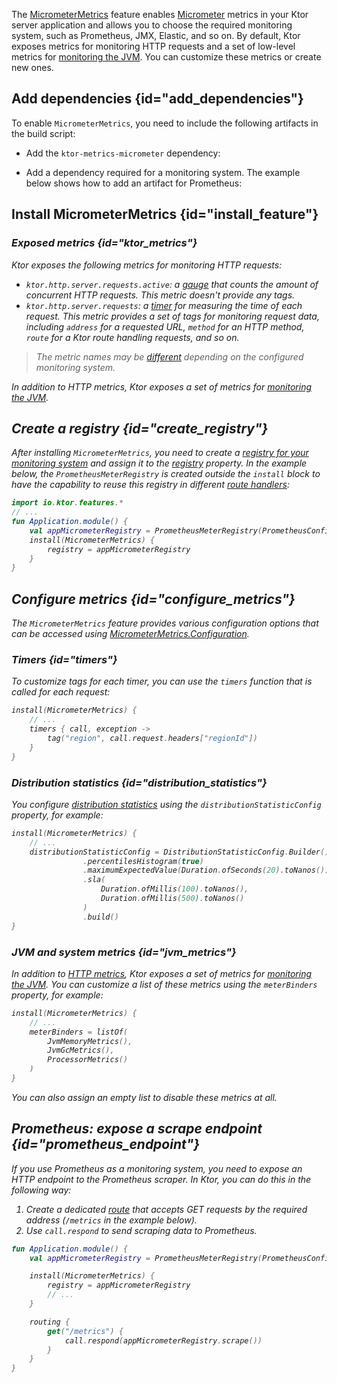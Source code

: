 [//]: # (title: Micrometer metrics)
[micrometer_jvm_metrics]: https://micrometer.io/docs/ref/jvm

The [MicrometerMetrics](https://api.ktor.io/%ktor_version%/io.ktor.metrics.micrometer/-micrometer-metrics/index.html) feature enables [Micrometer](https://micrometer.io/docs) metrics in your Ktor server application and allows you to choose the required monitoring system, such as Prometheus, JMX, Elastic, and so on. By default, Ktor exposes metrics for monitoring HTTP requests and a set of low-level metrics for [monitoring the JVM][micrometer_jvm_metrics]. You can customize these metrics or create new ones.

## Add dependencies {id="add_dependencies"}
To enable `MicrometerMetrics`, you need to include the following artifacts in the build script:
* Add the `ktor-metrics-micrometer` dependency:
    <var name="artifact_name" value="ktor-metrics-micrometer"/>
    <include src="lib.md" include-id="add_ktor_artifact"/>
  
* Add a dependency required for a monitoring system. The example below shows how to add an artifact for Prometheus:
    <var name="group_id" value="io.micrometer"/>
    <var name="artifact_name" value="micrometer-registry-prometheus"/>
    <var name="version" value="prometeus_version"/>
    <include src="lib.md" include-id="add_artifact"/>

## Install MicrometerMetrics {id="install_feature"}

<var name="feature_name" value="MicrometerMetrics"/>
<include src="lib.md" include-id="install_feature"/>

### Exposed metrics {id="ktor_metrics"}
Ktor exposes the following metrics for monitoring HTTP requests:
* `ktor.http.server.requests.active`: a [gauge](https://micrometer.io/docs/concepts#_gauges) that counts the amount of concurrent HTTP requests. This metric doesn't provide any tags.
* `ktor.http.server.requests`: a [timer](https://micrometer.io/docs/concepts#_timers) for measuring the time of each request. This metric provides a set of tags for monitoring request data, including `address` for a requested URL, `method` for an HTTP method, `route` for a Ktor route handling requests, and so on.

> The metric names may be [different](https://micrometer.io/docs/concepts#_naming_meters) depending on the configured monitoring system.

In addition to HTTP metrics, Ktor exposes a set of metrics for [monitoring the JVM](#jvm_metrics).

## Create a registry {id="create_registry"}

After installing `MicrometerMetrics`, you need to create a [registry for your monitoring system](https://micrometer.io/docs/concepts#_registry) and assign it to the [registry](https://api.ktor.io/%ktor_version%/io.ktor.metrics.micrometer/-micrometer-metrics/-configuration/registry.html) property. In the example below, the `PrometheusMeterRegistry` is created outside the `install` block to have the capability to reuse this registry in different [route handlers](Routing_in_Ktor.md):

```kotlin
import io.ktor.features.*
// ...
fun Application.module() {
    val appMicrometerRegistry = PrometheusMeterRegistry(PrometheusConfig.DEFAULT)
    install(MicrometerMetrics) {
        registry = appMicrometerRegistry
    }
}
```



## Configure metrics {id="configure_metrics"}

The `MicrometerMetrics` feature provides various configuration options that can be accessed using [MicrometerMetrics.Configuration](https://api.ktor.io/%ktor_version%/io.ktor.metrics.micrometer/-micrometer-metrics/-configuration/index.html).

### Timers {id="timers"}
To customize tags for each timer, you can use the `timers` function that is called for each request:
```kotlin
install(MicrometerMetrics) {
    // ...
    timers { call, exception ->
        tag("region", call.request.headers["regionId"])
    }
}
```

### Distribution statistics {id="distribution_statistics"}
You configure [distribution statistics](https://micrometer.io/docs/concepts#_configuring_distribution_statistics) using the `distributionStatisticConfig` property, for example:
```kotlin
install(MicrometerMetrics) {
    // ...
    distributionStatisticConfig = DistributionStatisticConfig.Builder()
                .percentilesHistogram(true)
                .maximumExpectedValue(Duration.ofSeconds(20).toNanos())
                .sla(
                    Duration.ofMillis(100).toNanos(),
                    Duration.ofMillis(500).toNanos()
                )
                .build()
}
```


### JVM and system metrics {id="jvm_metrics"}
In addition to [HTTP metrics](#ktor_metrics), Ktor exposes a set of metrics for [monitoring the JVM][micrometer_jvm_metrics]. You can customize a list of these metrics using the `meterBinders` property, for example:
```kotlin
install(MicrometerMetrics) {
    // ...
    meterBinders = listOf(
        JvmMemoryMetrics(),
        JvmGcMetrics(),
        ProcessorMetrics()
    )
}
```
You can also assign an empty list to disable these metrics at all.


## Prometheus: expose a scrape endpoint {id="prometheus_endpoint"}
If you use Prometheus as a monitoring system, you need to expose an HTTP endpoint to the Prometheus scraper. In Ktor, you can do this in the following way:
1. Create a dedicated [route](Routing_in_Ktor.md) that accepts GET requests by the required address (`/metrics` in the example below).
1. Use `call.respond` to send scraping data to Prometheus.
```kotlin
fun Application.module() {
    val appMicrometerRegistry = PrometheusMeterRegistry(PrometheusConfig.DEFAULT)

    install(MicrometerMetrics) {
        registry = appMicrometerRegistry
        // ...
    }

    routing {
        get("/metrics") {
            call.respond(appMicrometerRegistry.scrape())
        }
    }
}
```
